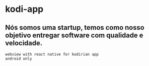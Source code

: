 # kodi-app

## Nós somos uma startup, temos como nosso objetivo entregar software com qualidade e velocidade. 

    webview with react native for kodirian app
    android only
    
